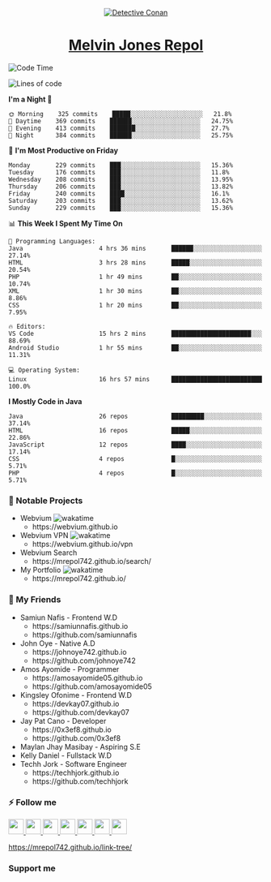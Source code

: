 <p align="center">

<a href="https://mrepol742.github.io">
  <img alt="Detective Conan" src="https://mrepol742-gif-randomizer.vercel.app/api/#2" /> 
  </a> 
<h1 align="center"><a href="https://mrepol742.github.io/">Melvin Jones Repol</a></h1>
</p>

<!--START_SECTION:waka-->
![Code Time](http://img.shields.io/badge/Code%20Time-798%20hrs%2018%20mins-blue)

![Lines of code](https://img.shields.io/badge/From%20Hello%20World%20I%27ve%20Written-238%20Thousand%20lines%20of%20code-blue)

**I'm a Night 🦉** 

```text
🌞 Morning    325 commits    █████░░░░░░░░░░░░░░░░░░░░   21.8% 
🌆 Daytime    369 commits    ██████░░░░░░░░░░░░░░░░░░░   24.75% 
🌃 Evening    413 commits    ███████░░░░░░░░░░░░░░░░░░   27.7% 
🌙 Night      384 commits    ██████░░░░░░░░░░░░░░░░░░░   25.75%

```
📅 **I'm Most Productive on Friday** 

```text
Monday       229 commits    ███░░░░░░░░░░░░░░░░░░░░░░   15.36% 
Tuesday      176 commits    ███░░░░░░░░░░░░░░░░░░░░░░   11.8% 
Wednesday    208 commits    ███░░░░░░░░░░░░░░░░░░░░░░   13.95% 
Thursday     206 commits    ███░░░░░░░░░░░░░░░░░░░░░░   13.82% 
Friday       240 commits    ████░░░░░░░░░░░░░░░░░░░░░   16.1% 
Saturday     203 commits    ███░░░░░░░░░░░░░░░░░░░░░░   13.62% 
Sunday       229 commits    ███░░░░░░░░░░░░░░░░░░░░░░   15.36%

```


📊 **This Week I Spent My Time On** 

```text
💬 Programming Languages: 
Java                     4 hrs 36 mins       ██████░░░░░░░░░░░░░░░░░░░   27.14% 
HTML                     3 hrs 28 mins       █████░░░░░░░░░░░░░░░░░░░░   20.54% 
PHP                      1 hr 49 mins        ██░░░░░░░░░░░░░░░░░░░░░░░   10.74% 
XML                      1 hr 30 mins        ██░░░░░░░░░░░░░░░░░░░░░░░   8.86% 
CSS                      1 hr 20 mins        ██░░░░░░░░░░░░░░░░░░░░░░░   7.95%

🔥 Editors: 
VS Code                  15 hrs 2 mins       ██████████████████████░░░   88.69% 
Android Studio           1 hr 55 mins        ██░░░░░░░░░░░░░░░░░░░░░░░   11.31%

💻 Operating System: 
Linux                    16 hrs 57 mins      █████████████████████████   100.0%

```

**I Mostly Code in Java** 

```text
Java                     26 repos            █████████░░░░░░░░░░░░░░░░   37.14% 
HTML                     16 repos            █████░░░░░░░░░░░░░░░░░░░░   22.86% 
JavaScript               12 repos            ████░░░░░░░░░░░░░░░░░░░░░   17.14% 
CSS                      4 repos             █░░░░░░░░░░░░░░░░░░░░░░░░   5.71% 
PHP                      4 repos             █░░░░░░░░░░░░░░░░░░░░░░░░   5.71%

```



<!--END_SECTION:waka-->

### 🚧 Notable Projects
<ul>
<li>Webvium <img src="https://wakatime.com/badge/user/8ad4afa2-1a56-40d1-a949-4663473915b6/project/f7aa3bd8-bf4b-46f4-a0bb-57fa0cfb6287.svg"
                    alt="wakatime"></h5>
      <ul>
      <li>https://webvium.github.io</li>
    </ul>
  </li>
  <li>Webvium VPN <img loading="lazy"
                    src="https://wakatime.com/badge/user/8ad4afa2-1a56-40d1-a949-4663473915b6/project/6f406616-d468-4419-9d8f-67ed88f99e2e.svg"
                    alt="wakatime">
      <ul>
      <li>https://webvium.github.io/vpn</li>
    </ul>
  </li>
  <li>Webvium Search
      <ul>
      <li>https://mrepol742.github.io/search/</li>
    </ul>
  </li>
    <li>My Portfolio <img loading="lazy"
                    src="https://wakatime.com/badge/user/8ad4afa2-1a56-40d1-a949-4663473915b6/project/9458f437-f00b-4273-9cef-212b398ff055.svg"
                    alt="wakatime">
      <ul>
      <li>https://mrepol742.github.io/</li>
    </ul>
  </li>
  </ul>

### 👥 My Friends
<ul>
  <li>Samiun Nafis - Frontend W.D
      <ul>
      <li>https://samiunnafis.github.io</li>
      <li>https://github.com/samiunnafis</li>
    </ul>
  </li>
  <li>John Oye - Native A.D
      <ul>
      <li>https://johnoye742.github.io</li>
      <li>https://github.com/johnoye742</li>
    </ul>
  </li>
  <li>Amos Ayomide - Programmer
    <ul>
      <li>https://amosayomide05.github.io</li>
      <li>https://github.com/amosayomide05</li>
    </ul>
  </li>
  <li>Kingsley Ofonime - Frontend W.D
      <ul>
      <li>https://devkay07.github.io</li>
      <li>https://github.com/devkay07</li>
    </ul>
  </li>
    <li>Jay Pat Cano - Developer
      <ul>
      <li>https://0x3ef8.github.io</li>
      <li>https://github.com/0x3ef8</li>
    </ul>
  </li>
    <li>Maylan Jhay Masibay - Aspiring S.E
  </li>
    <li>Kelly Daniel - Fullstack W.D
  </li>
    <li>Techh Jork - Software Engineer
      <ul>
      <li>https://techhjork.github.io</li>
      <li>https://github.com/techhjork</li>
    </ul>
  </li>
</ul>

### :zap: Follow me
<a href="https://mrepol742.github.io/">
  <img src="https://github.com/mrepol742/mrepol742/blob/master/images/web.svg" width="30">
</a>
<a href="https://facebook.com/melvinjonesrepol">
  <img src="https://github.com/mrepol742/mrepol742/blob/master/images/facebook.svg" width="30">
</a>
<a href="https://instagram.com/melvinjonesrepol">
  <img src="https://github.com/mrepol742/mrepol742/blob/master/images/instagram.svg" width="30">
</a>
<a href="https://pinterest.com/mrepol742">
  <img src="https://github.com/mrepol742/mrepol742/blob/master/images/pinterest.svg" width="30">
</a>
<a href="https://twitter.com/mrepol742`">
  <img src="https://github.com/mrepol742/mrepol742/blob/master/images/twitter.svg" width="30">
</a>
<a href="https://linkedin.com/in/mrepol742">
  <img src="https://github.com/mrepol742/mrepol742/blob/master/images/linkedin.svg" width="30">
</a>
<a href="https://www.youtube.com/channel/UCDYRUXJ8Qldrvb00q9t2KDA">
  <img src="https://github.com/mrepol742/mrepol742/blob/master/images/youtube.svg" width="30">
</a>

https://mrepol742.github.io/link-tree/

### Support me


